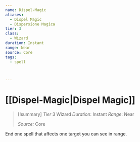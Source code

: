 ```yaml
---
name: Dispel-Magic
aliases:
  - Dispel Magic
  - Dispersione Magica
tier: 3
class:
  - Wizard
duration: Instant
range: Near
source: Core
tags:
  - spell



---
```

# [[Dispel-Magic|Dispel Magic]]

>[!summary]
> *Tier* 3
> Wizard
> *Duration*: Instant
> *Range*: Near
> 
> *Source:* Core

End one spell that affects one target you can see in range.


